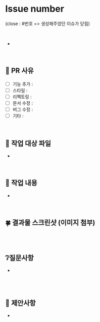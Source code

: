# Issue number 
(close : #번호 => 생성해주었던 이슈가 닫힘)

<br>

- 

<br>

## 🔖 PR 사유

- [ ] 기능 추가 : 
- [ ] 스타일 : 
- [ ] 리팩토링 :
- [ ] 문서 수정 :
- [ ] 버그 수정 :
- [ ] 기타 : 

<br>


## 📂 작업 대상 파일

- 

<br>

## 📖 작업 내용

- 


<br>


## 🍀 결과물 스크린샷 (이미지 첨부)



<br><br>


## ❔질문사항

- 

<br><br>


## 📌 제안사항

- 
